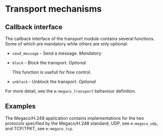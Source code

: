 <!--
%CopyrightBegin%

SPDX-License-Identifier: Apache-2.0

Copyright Ericsson AB 2023-2024. All Rights Reserved.

Licensed under the Apache License, Version 2.0 (the "License");
you may not use this file except in compliance with the License.
You may obtain a copy of the License at

    http://www.apache.org/licenses/LICENSE-2.0

Unless required by applicable law or agreed to in writing, software
distributed under the License is distributed on an "AS IS" BASIS,
WITHOUT WARRANTIES OR CONDITIONS OF ANY KIND, either express or implied.
See the License for the specific language governing permissions and
limitations under the License.

%CopyrightEnd%
-->
# Transport mechanisms

## Callback interface

The callback interface of the transport module contains several functions. Some
of which are mandatory while others are only optional:

- `send_message` \- Send a message. _Mandatory_
- `block` \- Block the transport. _Optional_

  This function is usefull for flow control.

- `unblock` \- Unblock the transport. _Optional_

For more detail, see the `m:megaco_transport` behaviour definition.

## Examples

The Megaco/H.248 application contains implementations for the two protocols
specified by the Megaco/H.248 standard; UDP, see `m:megaco_udp`, and TCP/TPKT,
see `m:megaco_tcp`.
